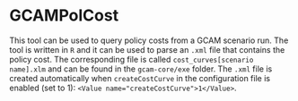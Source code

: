 # GCAMPolCost
This tool can be used to query policy costs from a GCAM scenario run. The tool is written in `R` and it can be used to parse an `.xml` file that contains the policy cost. The corresponding file is called `cost_curves[scenario name].xlm` and can be found in the `gcam-core/exe` folder. The `.xml` file is created automatically when `createCostCurve` in the configuration file is enabled (set to 1): `<Value name="createCostCurve">1</Value>`. 
